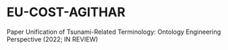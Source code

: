 # EU-COST-AGITHAR
Paper Unification of Tsunami-Related Terminology: Ontology Engineering Perspective (2022; IN REVIEW)
